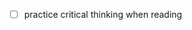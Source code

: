 - [ ] practice critical thinking when reading
<!--stackedit_data:
eyJoaXN0b3J5IjpbLTE4ODkwNjg3MV19
-->